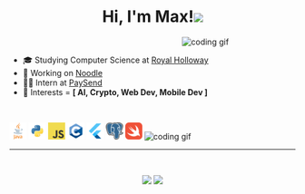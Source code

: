 <h1 align="center">Hi, I'm Max!<img src="https://media.giphy.com/media/gDipFXZvaUTbn3HfuC/giphy.gif" width="50"></h1>
&nbsp

<img align="right" src="https://media.giphy.com/media/5eLDrEaRGHegx2FeF2/giphy.gif" alt="coding gif" width="200">

- 🎓 Studying Computer Science at [Royal Holloway](https://www.royalholloway.ac.uk)
- 🔭 Working on [Noodle](https://github.com/ixahmedxi/noodle)
- 🧑‍🚀 Intern at [PaySend](https://paysend.com/)
- 🤩 Interests = **[ AI, Crypto, Web Dev, Mobile Dev ]**
<p>&nbsp;</p>

<div align="left">
  <code><img height="30" alt="python" 
  src="https://raw.githubusercontent.com/github/explore/80688e429a7d4ef2fca1e82350fe8e3517d3494d/topics/java/java.png"></code>
  <code><img height="30" alt="python" src="https://raw.githubusercontent.com/github/explore/80688e429a7d4ef2fca1e82350fe8e3517d3494d/topics/python/python.png"></code>
  <code><img height="30" alt="javascript" src="https://raw.githubusercontent.com/github/explore/80688e429a7d4ef2fca1e82350fe8e3517d3494d/topics/javascript/javascript.png"></code>
  <code><img height="30" alt="clang" src="https://raw.githubusercontent.com/github/explore/80688e429a7d4ef2fca1e82350fe8e3517d3494d/topics/c/c.png"></code>
  <code><img height="30" alt="flutter" src="https://raw.githubusercontent.com/github/explore/80688e429a7d4ef2fca1e82350fe8e3517d3494d/topics/flutter/flutter.png"></code>
  <code><img height="30" alt="swift" src="https://raw.githubusercontent.com/github/explore/80688e429a7d4ef2fca1e82350fe8e3517d3494d/topics/postgresql/postgresql.png"></code>
  <code><img height="30" alt="swift" src="https://raw.githubusercontent.com/github/explore/80688e429a7d4ef2fca1e82350fe8e3517d3494d/topics/swift/swift.png"></code>
  <img src="https://media.giphy.com/media/v9lZy0d0A1rp3qg3ff/giphy.gif" alt="coding gif" width="40">
</div>

--- 
<p>&nbsp;</p>

<p align = "center">
  <img src = "https://github-readme-stats.vercel.app/api?username=mabdulker&show_icons=true&theme=github_dark&hide_border=false" width = 400>
  <img src = "https://github-readme-streak-stats.herokuapp.com?user=mabdulker&theme=github-dark-blue&hide_border=false" width = 400>
  <!---   <img src = "https://github-readme-stats.vercel.app/api/top-langs/?username=mabdulker&theme=github_dark&layout=compact" width = 400> --->
</p>
